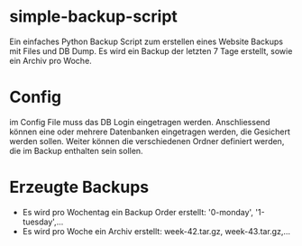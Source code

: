 # simple-backup-script

Ein einfaches Python Backup Script zum erstellen eines Website Backups mit Files und DB Dump. Es wird ein Backup der letzten 7 Tage erstellt, sowie ein Archiv pro Woche.

# Config

im Config File muss das DB Login eingetragen werden. Anschliessend können eine oder mehrere Datenbanken eingetragen werden, die Gesichert werden sollen.
Weiter können die verschiedenen Ordner definiert werden, die im Backup enthalten sein sollen.

# Erzeugte Backups

* Es wird pro Wochentag ein Backup Order erstellt: '0-monday', '1-tuesday',...
* Es wird pro Woche ein Archiv erstellt: week-42.tar.gz, week-43.tar.gz,...


